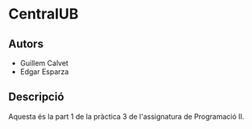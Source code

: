 # CentralUB
## Autors
+ Guillem Calvet
+ Edgar Esparza
## Descripció
Aquesta és la part 1 de la pràctica 3 de l'assignatura de Programació II.
